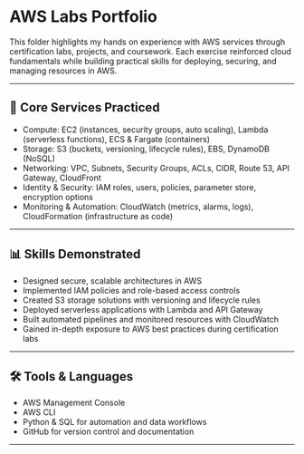 # AWS Labs Portfolio

This folder highlights my hands on experience with AWS services through certification labs, projects, and coursework. Each exercise reinforced cloud fundamentals while building practical skills for deploying, securing, and managing resources in AWS.


---

## 🚀 Core Services Practiced
- Compute: EC2 (instances, security groups, auto scaling), Lambda (serverless functions), ECS & Fargate (containers)  
- Storage: S3 (buckets, versioning, lifecycle rules), EBS, DynamoDB (NoSQL)  
- Networking: VPC, Subnets, Security Groups, ACLs, CIDR, Route 53, API Gateway, CloudFront  
- Identity & Security: IAM roles, users, policies, parameter store, encryption options  
- Monitoring & Automation: CloudWatch (metrics, alarms, logs), CloudFormation (infrastructure as code)  

---

## 📊 Skills Demonstrated
- Designed secure, scalable architectures in AWS  
- Implemented IAM policies and role-based access controls  
- Created S3 storage solutions with versioning and lifecycle rules  
- Deployed serverless applications with Lambda and API Gateway  
- Built automated pipelines and monitored resources with CloudWatch  
- Gained in-depth exposure to AWS best practices during certification labs  

---

## 🛠 Tools & Languages
- AWS Management Console  
- AWS CLI  
- Python & SQL for automation and data workflows  
- GitHub for version control and documentation  

---
